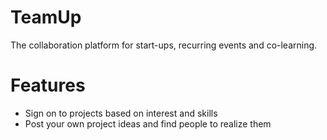 # TeamUp

The collaboration platform for start-ups, recurring events and co-learning.

# Features
- Sign on to projects based on interest and skills
- Post your own project ideas and find people to realize them
